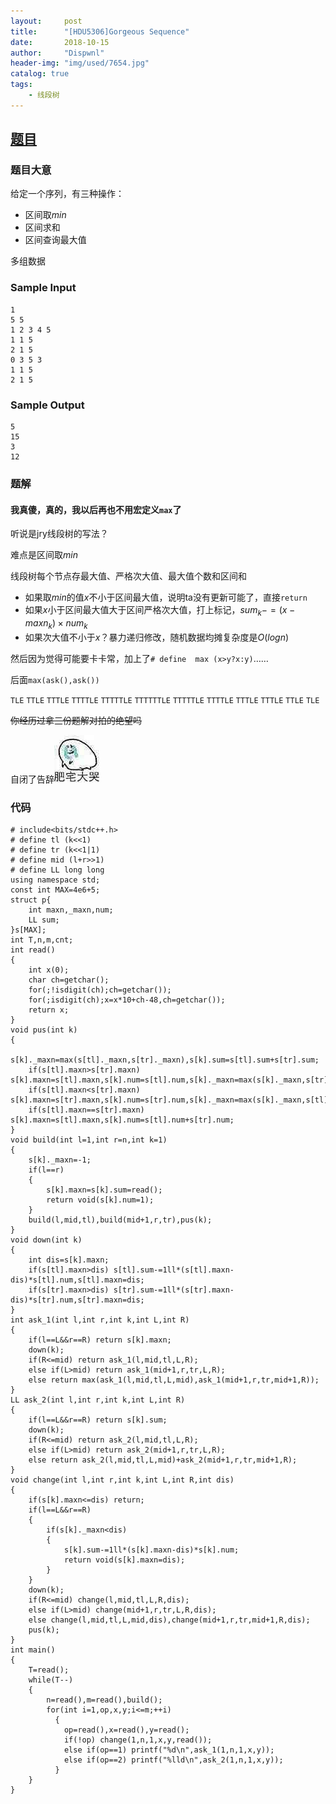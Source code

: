 ```yaml
---
layout:     post
title:      "[HDU5306]Gorgeous Sequence"
date:       2018-10-15
author:     "Dispwnl"
header-img: "img/used/7654.jpg"
catalog: true
tags:
    - 线段树
---
```

## [题目](https://vjudge.net/problem/HDU-5306)
### 题目大意
给定一个序列，有三种操作：
- 区间取$min$
- 区间求和
- 区间查询最大值

多组数据

### Sample Input
```
1
5 5
1 2 3 4 5
1 1 5
2 1 5
0 3 5 3
1 1 5
2 1 5
```
### Sample Output
```
5
15
3
12
```
### 题解
#### 我真傻，真的，我以后再也不用宏定义<code>max</code>了

听说是jry线段树的写法？

难点是区间取$min$

线段树每个节点存最大值、严格次大值、最大值个数和区间和

- 如果取$min$的值$x$不小于区间最大值，说明ta没有更新可能了，直接<code>return</code>
- 如果$x$小于区间最大值大于区间严格次大值，打上标记，$sum_k-=(x-maxn_k)\times num_k$
- 如果次大值不小于$x$？暴力递归修改，随机数据均摊复杂度是$O(logn)$

然后因为觉得可能要卡卡常，加上了```# define  max (x>y?x:y)```……

后面```max(ask(),ask())```

<code>TLE</code>
<code>TTLE</code>
<code>TTTLE</code>
<code>TTTTLE</code>
<code>TTTTTLE</code>
<code>TTTTTTLE</code>
<code>TTTTTLE</code>
<code>TTTTLE</code>
<code>TTTLE</code>
<code>TTTLE</code>
<code>TTLE</code>
<code>TLE</code>

~~你经历过拿三份题解对拍的绝望吗~~

自闭了告辞![](/img/346.jpg)

### 代码
```
# include<bits/stdc++.h>
# define tl (k<<1)
# define tr (k<<1|1)
# define mid (l+r>>1)
# define LL long long
using namespace std;
const int MAX=4e6+5;
struct p{
	int maxn,_maxn,num;
	LL sum;
}s[MAX];
int T,n,m,cnt;
int read()
{
	int x(0);
	char ch=getchar();
	for(;!isdigit(ch);ch=getchar());
	for(;isdigit(ch);x=x*10+ch-48,ch=getchar());
	return x;
}
void pus(int k)
{
	s[k]._maxn=max(s[tl]._maxn,s[tr]._maxn),s[k].sum=s[tl].sum+s[tr].sum;
	if(s[tl].maxn>s[tr].maxn) s[k].maxn=s[tl].maxn,s[k].num=s[tl].num,s[k]._maxn=max(s[k]._maxn,s[tr].maxn);
	if(s[tl].maxn<s[tr].maxn) s[k].maxn=s[tr].maxn,s[k].num=s[tr].num,s[k]._maxn=max(s[k]._maxn,s[tl].maxn);
	if(s[tl].maxn==s[tr].maxn) s[k].maxn=s[tl].maxn,s[k].num=s[tl].num+s[tr].num;
}
void build(int l=1,int r=n,int k=1)
{
	s[k]._maxn=-1;
	if(l==r)
	{
		s[k].maxn=s[k].sum=read();
		return void(s[k].num=1);
	}
	build(l,mid,tl),build(mid+1,r,tr),pus(k);
}
void down(int k)
{
	int dis=s[k].maxn;
	if(s[tl].maxn>dis) s[tl].sum-=1ll*(s[tl].maxn-dis)*s[tl].num,s[tl].maxn=dis;
	if(s[tr].maxn>dis) s[tr].sum-=1ll*(s[tr].maxn-dis)*s[tr].num,s[tr].maxn=dis;
}
int ask_1(int l,int r,int k,int L,int R)
{
	if(l==L&&r==R) return s[k].maxn;
	down(k);
	if(R<=mid) return ask_1(l,mid,tl,L,R);
	else if(L>mid) return ask_1(mid+1,r,tr,L,R);
	else return max(ask_1(l,mid,tl,L,mid),ask_1(mid+1,r,tr,mid+1,R));
}
LL ask_2(int l,int r,int k,int L,int R)
{
	if(l==L&&r==R) return s[k].sum;
	down(k);
	if(R<=mid) return ask_2(l,mid,tl,L,R);
	else if(L>mid) return ask_2(mid+1,r,tr,L,R);
	else return ask_2(l,mid,tl,L,mid)+ask_2(mid+1,r,tr,mid+1,R);
}
void change(int l,int r,int k,int L,int R,int dis)
{
	if(s[k].maxn<=dis) return;
	if(l==L&&r==R)
	{
		if(s[k]._maxn<dis)
		{
			s[k].sum-=1ll*(s[k].maxn-dis)*s[k].num;
			return void(s[k].maxn=dis);
		}
	}
	down(k);
	if(R<=mid) change(l,mid,tl,L,R,dis);
	else if(L>mid) change(mid+1,r,tr,L,R,dis);
	else change(l,mid,tl,L,mid,dis),change(mid+1,r,tr,mid+1,R,dis);
	pus(k);
}
int main()
{
	T=read();
	while(T--)
	{
		n=read(),m=read(),build();
		for(int i=1,op,x,y;i<=m;++i)
		  {
		  	op=read(),x=read(),y=read();
		  	if(!op) change(1,n,1,x,y,read());
		  	else if(op==1) printf("%d\n",ask_1(1,n,1,x,y));
		  	else if(op==2) printf("%lld\n",ask_2(1,n,1,x,y));
		  }
	}
}
```
